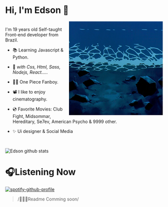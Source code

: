 Hi, I'm Edson :wave:
==============
<img align="right" alt="GIF" height="300px" width="300px" src="./gif.gif" />
<br />
I'm 19 years old Self-taught Front-end developer from Brazil.

- 📚 Learning Javascript & Python.

- 🎯 <i>with Css, Html, Sass, Nodejs, React.....</i>

- 🏴‍☠️ One Piece Fanboy.

- 📽 I like to enjoy cinematography.

- 💿 Favorite Movies: Club Fight, Midsommar, Hereditary, Se7ev, American Psycho & 9999 other.

- ✨ Ui designer & Social Media 
<br />

![Edson github stats](https://github-readme-stats.vercel.app/api?username=eddev000&show_icons=true&hide_border=true)



<h1 class="center">
  🎧Listening Now  
</h1>

[![spotify-github-profile](https://spotify-github-profile.vercel.app/api/view?uid=vjgcapwajna68y8r09jxrsce8&cover_image=true&theme=default&bar_color=c11515&bar_color_cover=false)](https://github.com/kittinan/spotify-github-profile)

<!-- <p class="center"> -->
  > /👨🏻‍💻Readme Comming soon/
<!--   </p> -->
